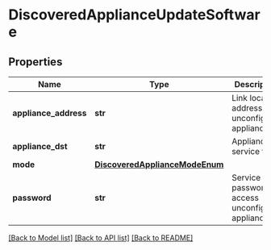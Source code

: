 # DiscoveredApplianceUpdateSoftware

## Properties
Name | Type | Description | Notes
------------ | ------------- | ------------- | -------------
**appliance_address** | **str** | Link local address of unconfigured appliance. | [optional] 
**appliance_dst** | **str** | Appliance service tag. | [optional] 
**mode** | [**DiscoveredApplianceModeEnum**](DiscoveredApplianceModeEnum.md) |  | [optional] 
**password** | **str** | Service user password to access unconfigured appliance. | [optional] 

[[Back to Model list]](../README.md#documentation-for-models) [[Back to API list]](../README.md#documentation-for-api-endpoints) [[Back to README]](../README.md)


